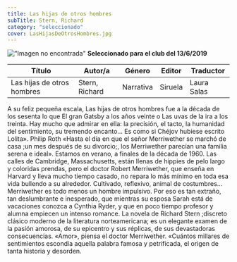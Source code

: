 ```yaml
---
title: Las hijas de otros hombres
subTitle: Stern, Richard
category: "seleccionado"
cover: LasHijasDeOtrosHombres.jpg
---
```

!["Imagen no encontrada"](LasHijasDeOtrosHombres.jpg)
**__Seleccionado para el club del 13/6/2019__**

Título | Autor/a | Género | Editor | Traductor |
------ | ------- | ------ | ------ | --------- |
Las hijas de otros hombres | Stern, Richard | Narrativa | Siruela | Laura Salas|

A su feliz pequeña escala, Las hijas de otros hombres fue a la década de los sesenta lo que El gran Gatsby a los años veinte o Las uvas de la ira a los treinta. Hay mucho que admirar en ella: la precisión, el tacto, la humanidad del sentimiento, su tremendo encanto... Es como si Chéjov hubiese escrito Lolita». Philip Roth «Hasta el día en que el señor Merriwether se marchó de casa ;un mes después de su divorcio;, los Merriwether parecían una familia serena e ideal». Estamos en verano, a finales de la década de 1960. Las calles de Cambridge, Massachusetts, están llenas de hippies de pelo largo y coloridas prendas, pero el doctor Robert Merriwether, que enseña en Harvard y lleva mucho tiempo casado, no repara lo más mínimo en toda esa vida bullendo a su alrededor. Cultivado, reflexivo, animal de costumbres... Merriwether es todo menos un hombre impulsivo. Por eso es tan extraño, tan deslumbrante e inesperado, que mientras su esposa Sarah está de vacaciones conozca a Cynthia Ryder, y que en poco tiempo profesor y alumna empiecen un intenso romance. La novela de Richard Stern ;discreto clásico moderno de la literatura norteamericana; es un elegante examen de la pasión amorosa, de su epicentro y sus réplicas, de sus devastadoras consecuencias. «Amor», piensa el doctor Merriwether. «Cuántos millares de sentimientos escondía aquella palabra famosa y petrificada, el origen de tanta historia y desorden.